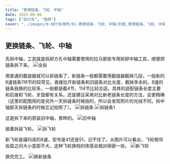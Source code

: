 ```yaml
---
title: "更换链条、飞轮、中轴"  
date: 2025-08-08  
tags: ["自行车", "维修"]  
cover: "../images/0-自行车维修/01-更换链条、飞轮、中轴/封面_更换链条、飞轮、中轴.webp"  
---
```

## 更换链条、飞轮、中轴
先拆中轴，工具就是拆卸方孔中轴需要使用的拉马那些专用拆卸中轴工具，顺便把链条拆下来。
![全拆](../images/0-维修自行车/01-更换链条、飞轮、中轴/全拆.webp)

用普通的截链器就可以拆链条了，新链条一般都需要用截链器截掉几段，一般新的8速链条118节的较常见，直接拉开新链条和旧链条对比长度，截掉多余的。8速的链条我换的比较多，一般都是截4节，114节比较合适。具体的适配链条长度主要和后拨和飞轮、牙盘都有关系。还是建议采用对比新老链条长度的方法，会更精确（这里的配图用的是另外一天拆链条时候拍的，所以会发现照片的光线不同，拆中轴那天拆链条的时候忘记拍照了）。
![拆链条](../images/0-维修自行车/01-更换链条、飞轮、中轴/拆链条.webp)
![拆链条1](../images/0-维修自行车/01-更换链条、飞轮、中轴/拆链条1.webp)

这是拆下来的原装旧中轴，景晔的。
![旧中轴](../images/0-维修自行车/01-更换链条、飞轮、中轴/旧中轴.webp)

接着拆装飞轮。
![拆飞轮](../images/0-维修自行车/01-更换链条、飞轮、中轴/拆飞轮.webp)

新飞轮是禧玛诺的8速，型号是41还是51，记不住了。从图片可以看出，飞轮相邻齿盘之间大小差距不大，这种飞轮换档的体感会相对绵密一些。
![新飞轮](../images/0-维修自行车/01-更换链条、飞轮、中轴/新飞轮.webp)

换完完工。
![换新链条](../images/0-维修自行车/01-更换链条、飞轮、中轴/换新链条.webp)